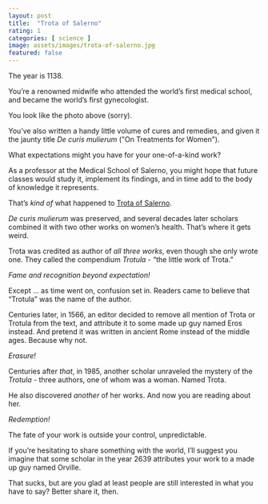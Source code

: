 ```yaml
---
layout: post
title:  "Trota of Salerno"
rating: 1
categories: [ science ]
image: assets/images/trota-of-salerno.jpg
featured: false
---
```


The year is 1138.

You’re a renowned midwife who attended the world’s first medical school, and became the world’s first gynecologist.

You look like the photo above (sorry).

You’ve also written a handy little volume of cures and remedies, and given it the jaunty title _De curis mulierum_ ("On Treatments for Women").

What expectations might you have for your one-of-a-kind work?

As a professor at the Medical School of Salerno, you might hope that future classes would study it, implement its findings, and in time add to the body of knowledge it represents.

That’s _kind of_ what happened to [Trota of Salerno](https://en.wikipedia.org/wiki/Trota_of_Salerno).

_De curis mulierum_ was preserved, and several decades later scholars combined it with two other works on women’s health. That’s where it gets weird.

Trota was credited as author of _all three works_, even though she only wrote one. They called the compendium _Trotula_ \- “the little work of Trota.”

_Fame and recognition beyond expectation!_

Except … as time went on, confusion set in. Readers came to believe that “Trotula” was the name of the author.

Centuries later, in 1566, an editor decided to remove all mention of Trota or Trotula from the text, and attribute it to some made up guy named Eros instead. And pretend it was written in ancient Rome instead of the middle ages. Because why not.

_Erasure!_

Centuries after _that_, in 1985, another scholar unraveled the mystery of the _Trotula_ \- three authors, one of whom was a woman. Named Trota.

He also discovered _another_ of her works. And now you are reading about her.

_Redemption!_

The fate of your work is outside your control, unpredictable.

If you’re hesitating to share something with the world, I’ll suggest you imagine that some scholar in the year 2639 attributes your work to a made up guy named Orville.

That sucks, but are you glad at least people are still interested in what you have to say? Better share it, then.


